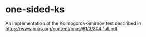 # one-sided-ks
An implementation of the Kolmogorov-Smirnov test described in https://www.pnas.org/content/pnas/61/3/804.full.pdf
